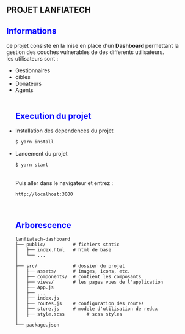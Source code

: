 ## PROJET LANFIATECH

<h2 style="color:blue;font-weight:bold;"> Informations </h2>

ce projet consiste en la mise en place d'un <strong> Dashboard </strong> 
permettant la gestion des couches vulnerables de des differents utilisateurs.<br/>
    les utilisateurs sont : <br/>
      <ul>
        <li> Gestionnaires </li>
        <li> cibles </li>
        <li> Donateurs </li>
        <li> Agents </li>
  <br/>
<h2 style="color:blue;font-weight:bold;"> Execution du projet </h2>
<li> Installation des dependences du projet </li>

```bash
$ yarn install 
```
 
<li> Lancement du projet </li>

```bash
$ yarn start 
```
<br/>
Puis aller dans le navigateur et entrez :

 ```bash
 http://localhost:3000 
 ```

<br/>
<h2 style="color:blue;font-weight:bold;"> Arborescence </h2>


```
lanfiatech-dashboard
├── public/          # fichiers static
│   ├── index.html   # html de base
│   └── ...   
│
├── src/             # dossier du projet
│   ├── assets/      # images, icons, etc.
│   ├── components/  # contient les composants
│   ├── views/       # les pages vues de l'application 
│   ├── App.js
│   ├── ...
│   ├── index.js
│   ├── routes.js    # configuration des routes
│   ├── store.js     # modele d'utilisation de redux 
│   ├── style.scss        # scss styles
│
└── package.json
```
